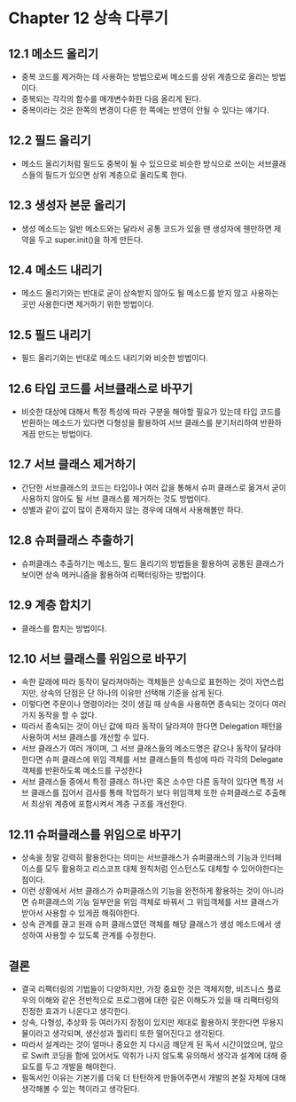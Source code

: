 # Chapter 12 상속 다루기

## 12.1 메소드 올리기
- 중복 코드를 제거하는 데 사용하는 방법으로써 메소드를 상위 계층으로 올리는 방법이다.
- 중복되는 각각의 함수를 매개변수화한 다음 올리게 된다. 
- 중복이라는 것은 한쪽의 변경이 다른 한 쪽에는 반영이 안될 수 있다는 얘기다.

## 12.2 필드 올리기
- 메소드 올리기처럼 필드도 중복이 될 수 있으므로 비슷한 방식으로 쓰이는 서브클래스들의 필드가 있으면 상위 계층으로 올리도록 한다.

## 12.3 생성자 본문 올리기 
- 생성 메소드는 일반 메소드와는 달라서 공통 코드가 있을 땐 생성자에 웬만하면 제약을 두고 super.init()을 하게 만든다.

## 12.4 메소드 내리기
- 메소드 올리기와는 반대로 굳이 상속받지 않아도 될 메소드를 받지 않고 사용하는 곳만 사용한다면 제거하기 위한 방법이다.

## 12.5 필드 내리기
- 필드 올리기와는 반대로 메소드 내리기와 비슷한 방법이다.

## 12.6 타입 코드를 서브클래스로 바꾸기
- 비슷한 대상에 대해서 특정 특성에 따라 구분을 해야할 필요가 있는데 타입 코드를 반환하는 메소드가 있다면 다형성을 활용하여 서브 클래스를 분기처리하여 반환하게끔 만드는 방법이다.

## 12.7 서브 클래스 제거하기 
- 간단한 서브클래스의 코드는 타입이나 여러 값을 통해서 슈퍼 클래스로 옮겨서 굳이 사용하지 않아도 될 서브 클래스를 제거하는 것도 방법이다.
- 성별과 같이 값이 많이 존재하지 않는 경우에 대해서 사용해볼만 하다.

## 12.8 슈퍼클래스 추출하기
- 슈퍼클래스 추출하기는 메소드, 필드 올리기의 방법들을 활용하여 공통된 클래스가 보이면 상속 메커니즘을 활용하여 리팩터링하는 방법이다.

## 12.9 계층 합치기
- 클래스를 합치는 방법이다.

## 12.10 서브 클래스를 위임으로 바꾸기
- 속한 갈래에 따라 동작이 달라져야하는 객체들은 상속으로 표현하는 것이 자연스럽지만, 상속의 단점은 단 하나의 이유만 선택해 기준을 삼게 된다.
- 이렇다면 주문이나 명령이라는 것이 생길 때 상속을 사용하면 종속되는 것이다 여러 가지 동작을 할 수 없다. 
- 따라서 종속되는 것이 아닌 값에 따라 동작이 달라져야 한다면 Delegation 패턴을 사용하여 서브 클래스를 개선할 수 있다.
- 서브 클래스가 여러 개이며, 그 서브 클래스들의 메소드명은 같으나 동작이 달라야 한다면 슈퍼 클래스에 위임 객체를 서브 클래스들의 특성에 따라 각각의 Delegate 객체를 반환하도록 메소드를 구성한다
- 서브 클래스들 중에서 특정 클래스 하나만 혹은 소수만 다른 동작이 있다면 특정 서브 클래스를 집어서 검사를 통해 작업하기 보다 위임객체 또한 슈퍼클래스로 추출해서 최상위 계층에 포함시켜서 계층 구조를 개선한다.


## 12.11 슈퍼클래스를 위임으로 바꾸기
- 상속을 정말 강력히 활용한다는 의미는 서브클래스가 슈퍼클래스의 기능과 인터페이스를 모두 활용하고 리스코프 대체 원칙처럼 인스턴스도 대체할 수 있어야한다는 점이다.
- 이런 상황에서 서브 클래스가 슈퍼클래스의 기능을 완전하게 활용하는 것이 아니라면 슈퍼클래스의 기능 일부만을 위임 객체로 바꿔서 그 위임객체를 서브 클래스가 받아서 사용할 수 있게끔 해줘야한다.
- 상속 관계를 끊고 원래 슈퍼 클래스였던 객체를 해당 클래스가 생성 메소드에서 생성하여 사용할 수 있도록 관계를 수정한다.

## 결론
- 결국 리팩터링의 기법들이 다양하지만, 가장 중요한 것은 객체지향, 비즈니스 플로우의 이해와 같은 전반적으로 프로그램에 대한 깊은 이해도가 있을 때 리팩터링의 진정한 효과가 나온다고 생각한다.
- 상속, 다형성, 추상화 등 여러가지 장점이 있지만 제대로 활용하지 못한다면 무용지물이라고 생각되며, 생산성과 퀄리티 또한 떨어진다고 생각된다.
- 따라서 설계라는 것이 얼마나 중요한 지 다시금 깨닫게 된 독서 시간이었으며, 앞으로 Swift 코딩을 함에 있어서도 악취가 나지 않도록 유의해서 생각과 설계에 대해 중요도를 두고 개발을 해야한다.
- 필독서인 이유는 기본기를 더욱 더 탄탄하게 만들어주면서 개발의 본질 자체에 대해 생각해볼 수 있는 책이라고 생각된다.
